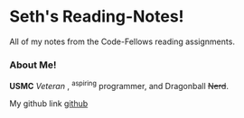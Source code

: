 # Seth's Reading-Notes!
All of my notes from the Code-Fellows reading assignments.

### About Me!

**USMC** *Veteran* , <sup>aspiring</sup> programmer, and Dragonball ~~Nerd~~. 

My github link [github](https://github.com/sethppierce)
